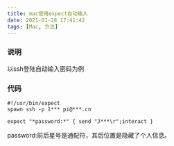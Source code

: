 ```yaml
---
title: mac使用expect自动输入
date: 2021-01-28 17:41:42
tags: [Mac, 方法]
---
```

### 说明
以ssh登陆自动输入密码为例

### 代码
```
#!/usr/bin/expect
spawn ssh -p 1*** pi@***.cn

expect "*password:*" { send "J***\r";interact }
```
password:前后星号是通配符，其后位置是隐藏了个人信息。
